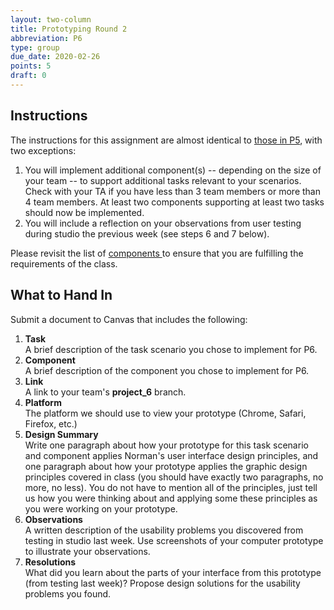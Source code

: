 ```yaml
---
layout: two-column
title: Prototyping Round 2
abbreviation: P6
type: group
due_date: 2020-02-26
points: 5
draft: 0
---
```

## Instructions
The instructions for this assignment are almost identical to [those in P5](p5), with two exceptions:
1. You will implement additional component(s) -- depending on the size of your team -- to support additional tasks relevant to your scenarios. Check with your TA if you have less than 3 team members or more than 4 team members. At least two components supporting at least two tasks should now be implemented.
2. You will include a reflection on your observations from user testing during studio the previous week (see steps 6 and 7 below).

Please revisit the list of <a href="components" class="pj">components <i class="fas fa-link"></i></a> to ensure that you are fulfilling the requirements of the class.

## What to Hand In
Submit a document to Canvas that includes the following:

1. **Task**<br> A brief description of the task scenario you chose to implement for P6.
2. **Component**<br> A brief description of the component you chose to implement for P6.
3. **Link**<br>A link to your team's **project_6** branch. 
4. **Platform**<br>The platform we should use to view your prototype (Chrome, Safari, Firefox, etc.)
5. **Design Summary**<br>Write one paragraph about how your prototype for this task scenario and component applies Norman's user interface design principles, and one paragraph about how your prototype applies the graphic design principles covered in class (you should have exactly two paragraphs, no more, no less). You do not have to mention all of the principles, just tell us how you were thinking about and applying some these principles as you were working on your prototype.
6. **Observations**<br>A written description of the usability problems you discovered from testing in studio last week. Use screenshots of your computer prototype to illustrate your observations.
7. **Resolutions**<br>What did you learn about the parts of your interface from this prototype (from testing last week)? Propose design solutions for the usability problems you found.